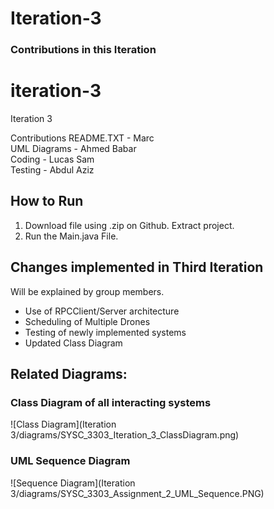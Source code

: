 # Iteration-3

### Contributions in this Iteration
# iteration-3
Iteration 3

Contributions
README.TXT - Marc <br/>
UML Diagrams - Ahmed Babar<br/>
Coding - Lucas Sam<br/>
Testing - Abdul Aziz<br/>

## How to Run

1. Download file using .zip on Github. Extract project.
2. Run the Main.java File.

## Changes implemented in Third Iteration
Will be explained by group members. 
- Use of RPCClient/Server architecture
- Scheduling of Multiple Drones
- Testing of newly implemented systems
- Updated Class Diagram

## Related Diagrams:

### Class Diagram of all interacting systems
![Class Diagram](Iteration 3/diagrams/SYSC_3303_Iteration_3_ClassDiagram.png)
### UML Sequence Diagram
![Sequence Diagram](Iteration 3/diagrams/SYSC_3303_Assignment_2_UML_Sequence.PNG)

